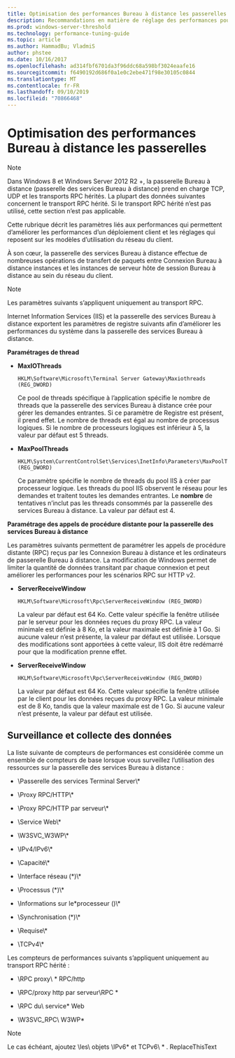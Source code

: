 ```yaml
---
title: Optimisation des performances Bureau à distance les passerelles
description: Recommandations en matière de réglage des performances pour les passerelles Bureau à distance
ms.prod: windows-server-threshold
ms.technology: performance-tuning-guide
ms.topic: article
ms.author: HammadBu; VladmiS
author: phstee
ms.date: 10/16/2017
ms.openlocfilehash: ad314fbf6701da3f96ddc68a598bf3024eaafe16
ms.sourcegitcommit: f6490192d686f0a1e0c2ebe471f98e30105c0844
ms.translationtype: MT
ms.contentlocale: fr-FR
ms.lasthandoff: 09/10/2019
ms.locfileid: "70866468"
---
```

# <a name="performance-tuning-remote-desktop-gateways"></a>Optimisation des performances Bureau à distance les passerelles

> [!NOTE]
> Dans Windows 8 et Windows Server 2012 R2 +, la passerelle Bureau à distance (passerelle des services Bureau à distance) prend en charge TCP, UDP et les transports RPC hérités. La plupart des données suivantes concernent le transport RPC hérité. Si le transport RPC hérité n’est pas utilisé, cette section n’est pas applicable.

Cette rubrique décrit les paramètres liés aux performances qui permettent d’améliorer les performances d’un déploiement client et les réglages qui reposent sur les modèles d’utilisation du réseau du client.

À son cœur, la passerelle des services Bureau à distance effectue de nombreuses opérations de transfert de paquets entre Connexion Bureau à distance instances et les instances de serveur hôte de session Bureau à distance au sein du réseau du client.

> [!NOTE]
> Les paramètres suivants s’appliquent uniquement au transport RPC.

Internet Information Services (IIS) et la passerelle des services Bureau à distance exportent les paramètres de registre suivants afin d’améliorer les performances du système dans la passerelle des services Bureau à distance.

**Paramétrages de thread**

-   **MaxIOThreads**

    ``` syntax
    HKLM\Software\Microsoft\Terminal Server Gateway\Maxiothreads (REG_DWORD)
    ```

    Ce pool de threads spécifique à l’application spécifie le nombre de threads que la passerelle des services Bureau à distance crée pour gérer les demandes entrantes. Si ce paramètre de Registre est présent, il prend effet. Le nombre de threads est égal au nombre de processus logiques. Si le nombre de processeurs logiques est inférieur à 5, la valeur par défaut est 5 threads.

-   **MaxPoolThreads**

    ``` syntax
    HKLM\System\CurrentControlSet\Services\InetInfo\Parameters\MaxPoolThreads (REG_DWORD)
    ```

    Ce paramètre spécifie le nombre de threads du pool IIS à créer par processeur logique. Les threads du pool IIS observent le réseau pour les demandes et traitent toutes les demandes entrantes. Le **nombre** de tentatives n’inclut pas les threads consommés par la passerelle des services Bureau à distance. La valeur par défaut est 4.

**Paramétrage des appels de procédure distante pour la passerelle des services Bureau à distance**

Les paramètres suivants permettent de paramétrer les appels de procédure distante (RPC) reçus par les Connexion Bureau à distance et les ordinateurs de passerelle Bureau à distance. La modification de Windows permet de limiter la quantité de données transitant par chaque connexion et peut améliorer les performances pour les scénarios RPC sur HTTP v2.

-   **ServerReceiveWindow**

    ``` syntax
    HKLM\Software\Microsoft\Rpc\ServerReceiveWindow (REG_DWORD)
    ```

    La valeur par défaut est 64 Ko. Cette valeur spécifie la fenêtre utilisée par le serveur pour les données reçues du proxy RPC. La valeur minimale est définie à 8 Ko, et la valeur maximale est définie à 1 Go. Si aucune valeur n’est présente, la valeur par défaut est utilisée. Lorsque des modifications sont apportées à cette valeur, IIS doit être redémarré pour que la modification prenne effet.

-   **ServerReceiveWindow**

    ``` syntax
    HKLM\Software\Microsoft\Rpc\ServerReceiveWindow (REG_DWORD)
    ```

    La valeur par défaut est 64 Ko. Cette valeur spécifie la fenêtre utilisée par le client pour les données reçues du proxy RPC. La valeur minimale est de 8 Ko, tandis que la valeur maximale est de 1 Go. Si aucune valeur n’est présente, la valeur par défaut est utilisée.

## <a name="monitoring-and-data-collection"></a>Surveillance et collecte des données

La liste suivante de compteurs de performances est considérée comme un ensemble de compteurs de base lorsque vous surveillez l’utilisation des ressources sur la passerelle des services Bureau à distance :

-   \\Passerelle des services Terminal Server\\\*

-   \\Proxy RPC/HTTP\\\*

-   \\Proxy RPC/HTTP par serveur\\\*

-   \\Service Web\\\*

-   \\W3SVC\_W3WP\\\*

-   \\IPv4/IPv6\\\*

-   \\Capacité\\\*

-   \\Interface réseau (\*)\\\*

-   \\Processus (\*)\\\*

-   \\Informations sur le\*processeur ()\\\*

-   \\Synchronisation (\*)\\\*

-   \\Requise\\\*

-   \\TCPv4\\\*

Les compteurs de performances suivants s’appliquent uniquement au transport RPC hérité :

-   \\RPC proxy\\ \* RPC/http

-   \\RPC/proxy http par serveur\\RPC \*

-   \\RPC du\\ service\* Web

-   \\W3SVC\_RPC\\ W3WP\*

> [!NOTE]
> Le cas échéant, ajoutez \\les\\ objets \\IPv6\* et TCPv6\\ \* . ReplaceThisText

